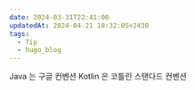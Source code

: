 ```yaml
---
date: 2024-03-31T22:41:00
updatedAt: 2024-04-21 18:32:05+2430
tags:
  - Tip
  - hugo_blog
---
```

Java 는 구글 컨벤션
Kotlin 은 코틀린 스탠다드 컨벤션
